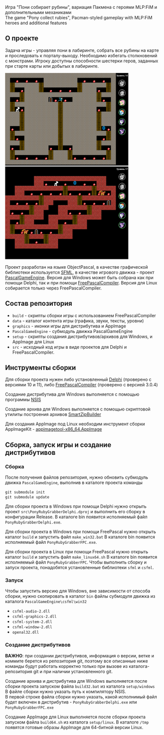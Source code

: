 Игра "Пони собирает рубины", вариация Пакмена с героями MLP:FiM и дополнительными механиками  
The game "Pony collect rubies", Pacman-styled gameplay with MLP:FiM heroes and additional features

## О проекте

Задача игры - управляя пони в лабиринте, собрать все рубины на карте и 
проследовать к порталу-выходу. Необходимо избегать столкновений с монстрами.
Игроку доступны способности шестерки геров, заданных при старте карты
или добытых в лабиринте.

![PonyRubyGrabber](screen1.png) ![PonyRubyGrabber](screen2.png)

Проект разработан на языке ObjectPascal, в качестве графической библиотеки
используется [SFML](https://www.sfml-dev.org), в качестве игрового движка -
проект [PascalGameEngine](https://github.com/tereshenkovav/PascalGameEngine).
Версия для Windows может быть собрана как при помощи Delphi,
так и при помощи [FreePascalCompiler](https://www.freepascal.org). Версия для Linux собирается
только через FreePascalCompiler.

## Состав репозитория

* `build` - cкрипты сборки игры с использованием FreePascalCompiler
* `data` - каталог контента игры (графика, звуки, тексты, уровни)
* `graphics` - иконки игры для дистрибутива и AppImage
* `PascalGameEngine` - субмодуль движка PascalGameEngine
* `setup` - скрипты создания дистрибутивов/архивов для Windows, и AppImage для Linux
* `src` - исходный код игры в виде проектов для Delphi и FreePascalCompiler.

## Инструменты сборки

Для сборки проекта нужен либо установленный
[Delphi](https://delphi.embarcadero.com/)
(проверено с версиями 10 и 11),
либо [FreePascalCompiler](https://www.freepascal.org)
(проверено с версией 3.0.4)

Создание дистрибутива для Windows выполняется с помощью программы
[NSIS](https://nsis.sourceforge.io)

Создание архива для Windows выполняется с помощью скриптовой утилиты построения архивов
[SmartZipBuilder](https://github.com/tereshenkovav/SmartZipBuilder)

Для создания AppImage под Linux необходим инструмент сборки AppImageKit - 
[appimagetool-x86_64.AppImage](https://github.com/AppImage/AppImageKit/releases)

## Сборка, запуск игры и создание дистрибутивов

### Сборка

После получения файлов репозитория, нужно обновить субмодуль движка `PascalGameEngine`,
выполнив в каталоге проекта команды

```
git submodule init
git submodule update

```

Для сборки проекта в Windows при помощи Delphi нужно открыть проект
`src\PonyRubyGrabberDelphi.dproj` и выполнить его сборку в конфигурации Release.
В каталоге bin появится исполняемый файл `PonyRubyGrabberDelphi.exe`.

Для сборки проекта в Windows при помощи FreePascal нужно открыть каталог
`build` и запустить файл `make_win32.bat`
В каталоге bin появится исполняемый файл `PonyRubyGrabberFPC.exe`.

Для сборки проекта в Linux при помощи FreePascal нужно открыть каталог
`build` и запустить файл `make_linux64.sh`
В каталоге bin появится исполняемый файл `PonyRubyGrabberFPC`.
Чтобы выполнить сборку и запуск проекта, понадобятся установленные
библиотеки `sfml` и `csfml`.

### Запуск

Чтобы запустить версию для Windows, вне зависимости от способа сборки,
нужно скопировать в каталог `bin` файлы субмодуля движка
из каталога `PascalGameEngine\csfml\win32`

* `csfml-audio-2.dll`
* `csfml-graphics-2.dll`
* `csfml-system-2.dll`
* `csfml-window-2.dll`
* `openal32.dll`

### Создание дистрибутивов

**ВАЖНО**: при создании дистрибутивов, информация о версии, ветке и коммите берется
из репозитория git, поэтому все описанные ниже команды будут работать корректно
только при вызове из каталога-репозитория git и при наличии установленного git.

Создание архива и дистрибутива для Windows выполняется 
после сборки проекта запуском файла `build32.bat` 
из каталога `setup/windows`\
В файле сборки нужно указать путь к компилятору NSIS.\
В первой строке файла сборки нужно указать, какой исполнимый файл будет включен
в дистрибутив - `PonyRubyGrabberDelphi.exe` или `PonyRubyGrabberFPC.exe`

Создание AppImage для Linux выполняется 
после сборки проекта запуском файла `build64.sh`
из каталога `setup/linux`. В каталоге `/tmp`
появятся готовые образы AppImage для 64-битной версии Linux.
